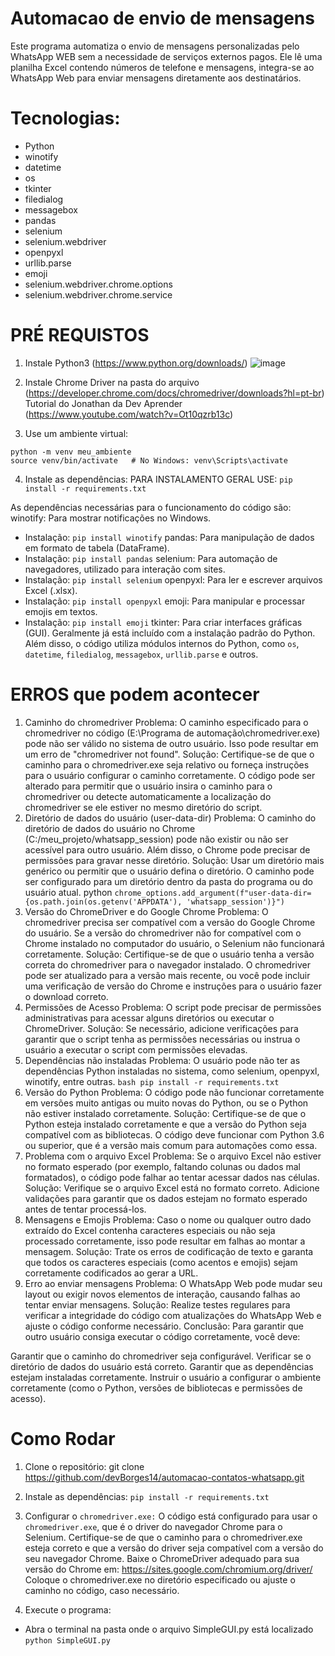 # Automacao de envio de mensagens
Este programa automatiza o envio de mensagens personalizadas pelo WhatsApp WEB sem a necessidade de serviços externos pagos. Ele lê uma planilha Excel contendo números de telefone e mensagens,  integra-se ao WhatsApp Web para enviar mensagens diretamente aos destinatários.

# Tecnologias:
- Python
- winotify
- datetime
- os
- tkinter
- filedialog
- messagebox
- pandas
- selenium
- selenium.webdriver
- openpyxl
- urllib.parse
- emoji
- selenium.webdriver.chrome.options
- selenium.webdriver.chrome.service

# PRÉ REQUISTOS
1) Instale Python3 (https://www.python.org/downloads/)
![image](https://github.com/user-attachments/assets/0ded5cf5-4d7d-4fe6-96ca-42eee8fce90e)

2) Instale Chrome Driver na pasta do arquivo (https://developer.chrome.com/docs/chromedriver/downloads?hl=pt-br)
  Tutorial do Jonathan da Dev Aprender (https://www.youtube.com/watch?v=Ot10qzrb13c)

3) Use um ambiente virtual:
````Crie um ambiente virtual para gerenciar dependências e evitar problemas de configuração:
python -m venv meu_ambiente
source venv/bin/activate   # No Windows: venv\Scripts\activate
````
4) Instale as dependências:
PARA INSTALAMENTO GERAL USE:
````pip install -r requirements.txt````

As dependências necessárias para o funcionamento do código são:
winotify: Para mostrar notificações no Windows.
  - Instalação: ````pip install winotify````
pandas: Para manipulação de dados em formato de tabela (DataFrame).
  - Instalação: ````pip install pandas````
selenium: Para automação de navegadores, utilizado para interação com sites.
  - Instalação: ````pip install selenium````
openpyxl: Para ler e escrever arquivos Excel (.xlsx).
  - Instalação: ````pip install openpyxl````
emoji: Para manipular e processar emojis em textos.
  - Instalação: ````pip install emoji````
tkinter: Para criar interfaces gráficas (GUI). Geralmente já está incluído com a instalação padrão do Python.
Além disso, o código utiliza módulos internos do Python, como ````os````, ````datetime````, ````filedialog````, ````messagebox````, ````urllib.parse```` e outros.

# ERROS que podem acontecer

1. Caminho do chromedriver
Problema: O caminho especificado para o chromedriver no código (E:\\Programa de automação\\chromedriver.exe) pode não ser válido no sistema de outro usuário. Isso pode resultar em um erro de "chromedriver not found".
Solução: Certifique-se de que o caminho para o chromedriver.exe seja relativo ou forneça instruções para o usuário configurar o caminho corretamente. O código pode ser alterado para permitir que o usuário insira o caminho para o chromedriver ou detecte automaticamente a localização do chromedriver se ele estiver no mesmo diretório do script.
2. Diretório de dados do usuário (user-data-dir)
Problema: O caminho do diretório de dados do usuário no Chrome (C:/meu_projeto/whatsapp_session) pode não existir ou não ser acessível para outro usuário. Além disso, o Chrome pode precisar de permissões para gravar nesse diretório.
Solução: Usar um diretório mais genérico ou permitir que o usuário defina o diretório. O caminho pode ser configurado para um diretório dentro da pasta do programa ou do usuário atual.
python
````chrome_options.add_argument(f"user-data-dir={os.path.join(os.getenv('APPDATA'), 'whatsapp_session')}")````
3. Versão do ChromeDriver e do Google Chrome
Problema: O chromedriver precisa ser compatível com a versão do Google Chrome do usuário. Se a versão do chromedriver não for compatível com o Chrome instalado no computador do usuário, o Selenium não funcionará corretamente.
Solução: Certifique-se de que o usuário tenha a versão correta do chromedriver para o navegador instalado. O chromedriver pode ser atualizado para a versão mais recente, ou você pode incluir uma verificação de versão do Chrome e instruções para o usuário fazer o download correto.
4. Permissões de Acesso
Problema: O script pode precisar de permissões administrativas para acessar alguns diretórios ou executar o ChromeDriver.
Solução: Se necessário, adicione verificações para garantir que o script tenha as permissões necessárias ou instrua o usuário a executar o script com permissões elevadas.
5. Dependências não instaladas
Problema: O usuário pode não ter as dependências Python instaladas no sistema, como selenium, openpyxl, winotify, entre outras.
````bash pip install -r requirements.txt````
6. Versão do Python
Problema: O código pode não funcionar corretamente em versões muito antigas ou muito novas do Python, ou se o Python não estiver instalado corretamente.
Solução: Certifique-se de que o Python esteja instalado corretamente e que a versão do Python seja compatível com as bibliotecas. O código deve funcionar com Python 3.6 ou superior, que é a versão mais comum para automações como essa.
7. Problema com o arquivo Excel
Problema: Se o arquivo Excel não estiver no formato esperado (por exemplo, faltando colunas ou dados mal formatados), o código pode falhar ao tentar acessar dados nas células.
Solução: Verifique se o arquivo Excel está no formato correto. Adicione validações para garantir que os dados estejam no formato esperado antes de tentar processá-los.
8. Mensagens e Emojis
Problema: Caso o nome ou qualquer outro dado extraído do Excel contenha caracteres especiais ou não seja processado corretamente, isso pode resultar em falhas ao montar a mensagem.
Solução: Trate os erros de codificação de texto e garanta que todos os caracteres especiais (como acentos e emojis) sejam corretamente codificados ao gerar a URL.
9. Erro ao enviar mensagens
Problema: O WhatsApp Web pode mudar seu layout ou exigir novos elementos de interação, causando falhas ao tentar enviar mensagens.
Solução: Realize testes regulares para verificar a integridade do código com atualizações do WhatsApp Web e ajuste o código conforme necessário.
Conclusão:
Para garantir que outro usuário consiga executar o código corretamente, você deve:

Garantir que o caminho do chromedriver seja configurável.
Verificar se o diretório de dados do usuário está correto.
Garantir que as dependências estejam instaladas corretamente.
Instruir o usuário a configurar o ambiente corretamente (como o Python, versões de bibliotecas e permissões de acesso).

# Como Rodar
1) Clone o repositório:
git clone https://github.com/devBorges14/automacao-contatos-whatsapp.git

2) Instale as dependências:
````pip install -r requirements.txt````

3) Configurar o ````chromedriver.exe:````
O código está configurado para usar o ````chromedriver.exe````, que é o driver do navegador Chrome para o Selenium. Certifique-se de que o caminho para o chromedriver.exe esteja correto e que a versão do driver seja compatível com a versão do seu navegador Chrome.
Baixe o ChromeDriver adequado para sua versão do Chrome em: https://sites.google.com/chromium.org/driver/
Coloque o chromedriver.exe no diretório especificado ou ajuste o caminho no código, caso necessário.

3) Execute o programa:
- Abra o terminal na pasta onde o arquivo SimpleGUI.py está localizado
````python SimpleGUI.py````

